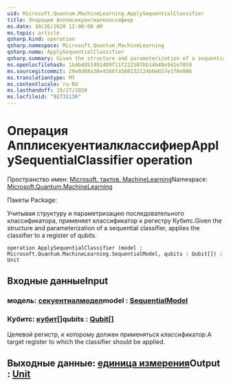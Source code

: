 ```yaml
---
uid: Microsoft.Quantum.MachineLearning.ApplySequentialClassifier
title: Операция Апплисекуентиалклассифиер
ms.date: 10/26/2020 12:00:00 AM
ms.topic: article
qsharp.kind: operation
qsharp.namespace: Microsoft.Quantum.MachineLearning
qsharp.name: ApplySequentialClassifier
qsharp.summary: Given the structure and parameterization of a sequential classifier, applies the classifier to a register of qubits.
ms.openlocfilehash: 1b4b4853491489f11f222507bb14b48e941e7859
ms.sourcegitcommit: 29e0d88a30e4166fa580132124b0eb57e1f0e986
ms.translationtype: MT
ms.contentlocale: ru-RU
ms.lasthandoff: 10/27/2020
ms.locfileid: "92731136"
---
```

# <a name="applysequentialclassifier-operation"></a><span data-ttu-id="0cd77-102">Операция Апплисекуентиалклассифиер</span><span class="sxs-lookup"><span data-stu-id="0cd77-102">ApplySequentialClassifier operation</span></span>

<span data-ttu-id="0cd77-103">Пространство имен: [Microsoft. тактов. MachineLearning](xref:Microsoft.Quantum.MachineLearning)</span><span class="sxs-lookup"><span data-stu-id="0cd77-103">Namespace: [Microsoft.Quantum.MachineLearning](xref:Microsoft.Quantum.MachineLearning)</span></span>

<span data-ttu-id="0cd77-104">Пакеты [](https://nuget.org/packages/)</span><span class="sxs-lookup"><span data-stu-id="0cd77-104">Package: [](https://nuget.org/packages/)</span></span>


<span data-ttu-id="0cd77-105">Учитывая структуру и параметризацию последовательного классификатора, применяет классификатор к регистру Кубитс.</span><span class="sxs-lookup"><span data-stu-id="0cd77-105">Given the structure and parameterization of a sequential classifier, applies the classifier to a register of qubits.</span></span>

```qsharp
operation ApplySequentialClassifier (model : Microsoft.Quantum.MachineLearning.SequentialModel, qubits : Qubit[]) : Unit
```


## <a name="input"></a><span data-ttu-id="0cd77-106">Входные данные</span><span class="sxs-lookup"><span data-stu-id="0cd77-106">Input</span></span>

### <a name="model--sequentialmodel"></a><span data-ttu-id="0cd77-107">модель: [секуентиалмодел](xref:Microsoft.Quantum.MachineLearning.SequentialModel)</span><span class="sxs-lookup"><span data-stu-id="0cd77-107">model : [SequentialModel](xref:Microsoft.Quantum.MachineLearning.SequentialModel)</span></span>




### <a name="qubits--qubit"></a><span data-ttu-id="0cd77-108">Кубитс: [кубит](xref:microsoft.quantum.lang-ref.qubit)[]</span><span class="sxs-lookup"><span data-stu-id="0cd77-108">qubits : [Qubit](xref:microsoft.quantum.lang-ref.qubit)[]</span></span>

<span data-ttu-id="0cd77-109">Целевой регистр, к которому должен применяться классификатор.</span><span class="sxs-lookup"><span data-stu-id="0cd77-109">A target register to which the classifier should be applied.</span></span>



## <a name="output--unit"></a><span data-ttu-id="0cd77-110">Выходные данные: [единица измерения](xref:microsoft.quantum.lang-ref.unit)</span><span class="sxs-lookup"><span data-stu-id="0cd77-110">Output : [Unit](xref:microsoft.quantum.lang-ref.unit)</span></span>


